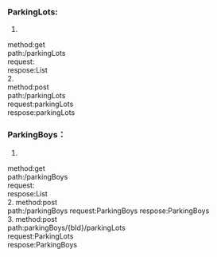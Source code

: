 ### ParkingLots:
1.
method:get  
path:/parkingLots  
request:  
respose:List<ParkingLots>  
2.  
method:post  
path:/parkingLots  
request:parkingLots  
respose:parkingLots  

### ParkingBoys：  
1.
method:get  
path:/parkingBoys  
request:  
respose:List<ParkingBoys>  
2.
method:post  
path:/parkingBoys 
request:ParkingBoys 
respose:ParkingBoys  
3.
method:post  
path:parkingBoys/{bId}/parkingLots  
request:ParkingLots  
respose:ParkingBoys  